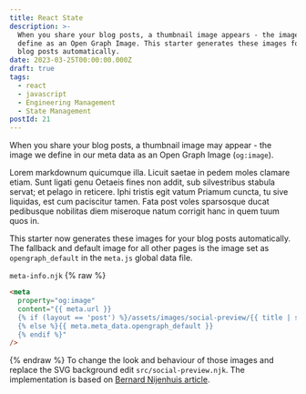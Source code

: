 ```yaml
---
title: React State
description: >-
  When you share your blog posts, a thumbnail image appears - the image we
  define as an Open Graph Image. This starter generates these images for your
  blog posts automatically.
date: 2023-03-25T00:00:00.000Z
draft: true
tags:
  - react
  - javascript
  - Engineering Management
  - State Management
postId: 21
---
```


When you share your blog posts, a thumbnail image may appear - the image we define in our meta data as an Open Graph Image (`og:image`).

Lorem markdownum quicumque illa. Licuit saetae in pedem moles clamare etiam. Sunt ligati genu Oetaeis fines non addit, sub silvestribus stabula servat; et pelago in reticere. Iphi tristis egit vatum Priamum cuncta, tu sive liquidas, est cum paciscitur tamen. Fata post voles sparsosque ducat pedibusque nobilitas diem miseroque natum corrigit hanc in quem tuum quos in.

This starter now generates these images for your blog posts automatically.
The fallback and default image for all other pages is the image set as `opengraph_default` in the `meta.js` global data file.

`meta-info.njk`
{% raw %}

```html
<meta
  property="og:image"
  content="{{ meta.url }}
  {% if (layout == 'post') %}/assets/images/social-preview/{{ title | slugify }}-preview.jpeg
  {% else %}{{ meta.meta_data.opengraph_default }}
  {% endif %}"
/>
```

{% endraw %}
To change the look and behaviour of those images and replace the SVG background edit `src/social-preview.njk`. The implementation is based on [Bernard Nijenhuis article](https://bnijenhuis.nl/notes/automatically-generate-open-graph-images-in-eleventy/).
